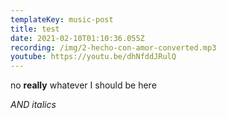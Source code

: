 ```yaml
---
templateKey: music-post
title: test
date: 2021-02-10T01:10:36.055Z
recording: /img/2-hecho-con-amor-converted.mp3
youtube: https://youtu.be/dhNfddJRulQ
---
```

no **really** whatever I should be here

*AND italics*